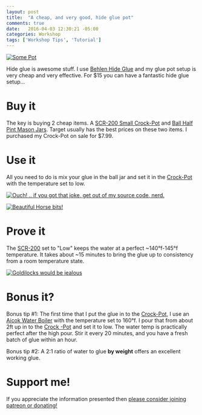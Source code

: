 ```yaml
---
layout: post
title:  "A cheap, and very good, hide glue pot"
comments: true
date:   2016-04-03 12:30:21 -05:00
categories: Workshop
tags: ['Workshop Tips', 'Tutorial']
---
```


[![Some Pot](/assets/GluePot/Thumbnails/GluePot.jpg)](/assets/GluePot/GluePot.jpg)

Hide glue is awesome stuff. I use [Behlen Hide Glue](http://www.amazon.com/Ground-Hide-Glue-1-Pound/dp/B003AYTJSC) and my glue pot setup is very cheap and very effective. For $15 you can have a fantastic hide glue setup...

<!--more-->

# Buy it

The key is buying 2 cheap items. A [SCR-200 Small Crock-Pot](http://www.target.com/p/crock-pot-2-quart-manual-slow-cooker-scr200/-/A-16799398) and [Ball Half Pint Mason Jars](http://www.target.com/p/ball-half-pint-8-oz-mason-jar-set-of-12/-/A-14898081). Target usually has the best prices on these two items. I purchased my Crock-Pot on sale for $7.99.

# Use it

All you need to do is mix your glue in the ball jar and set it in the [Crock-Pot](http://www.target.com/p/crock-pot-2-quart-manual-slow-cooker-scr200/-/A-16799398) with the temperature set to low.

[![Ouch! .. if you got that joke, get out of my source code, nerd.](/assets/GluePot/Thumbnails/BallShot.jpg)](/assets/GluePot/BallShot.jpg)

[![Beautiful Horse bits!](/assets/GluePot/Thumbnails/Glueshot.jpg)](/assets/GluePot/Glueshot.jpg)

# Prove it

The [SCR-200](http://www.target.com/p/crock-pot-2-quart-manual-slow-cooker-scr200/-/A-16799398) set to "Low" keeps the water at a perfect ~140°f-145°f temperature. It takes about ~15 minutes to bring the glue up to consistency from a room temperature state.

[![Goldilocks would be jealous](/assets/GluePot/Thumbnails/Temperature.jpg)](/assets/GluePot/Temperature.jpg)

# Bonus it?

Bonus tip #1: The first time that I put the glue in to the [Crock-Pot](http://www.target.com/p/crock-pot-2-quart-manual-slow-cooker-scr200/-/A-16799398), I use an [Aicok Water Boiler](http://www.amazon.com/Aicok-1-7-liter-Variable-Temperature-Stainless/dp/B018Z6Q9A0?ie=UTF8&psc=1&redirect=true&ref_=oh_aui_detailpage_o00_s01) with the temperature set to 160°f. I pour that from about 2ft up in to the [Crock -Pot](http://www.target.com/p/crock-pot-2-quart-manual-slow-cooker-scr200/-/A-16799398) and set it to low. The water temp is practically perfect after the high pour. Stir it every 20 minutes, and you have a fresh batch of glue within an hour.

Bonus tip #2: A 2:1 ratio of water to glue **by weight** offers an excellent working glue.

# Support me!

If you appreciate the information presented then <a href="/DonateNow/">please consider joining patreon or donating!</a>


 

